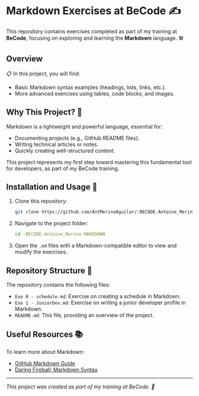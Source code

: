 # Markdown Exercises at BeCode ✍️

This repository contains exercises completed as part of my training at **BeCode**, focusing on exploring and learning the **Markdown** language. 🛠️

## Overview

📋 In this project, you will find:
- Basic Markdown syntax examples (headings, lists, links, etc.).
- More advanced exercises using tables, code blocks, and images.

## Why This Project? 🤔

Markdown is a lightweight and powerful language, essential for:
- Documenting projects (e.g., GitHub README files).
- Writing technical articles or notes.
- Quickly creating well-structured content.

This project represents my first step toward mastering this fundamental tool for developers, as part of my BeCode training.

## Installation and Usage 🚀

1. Clone this repository:
   ```bash
   git clone https://github.com/AntMerinoAguilar/-BECODE-Antoine_Merino-MARKDOWN.git
   ```

2. Navigate to the project folder:
   ```bash
   cd -BECODE-Antoine_Merino-MARKDOWN
   ```

3. Open the `.md` files with a Markdown-compatible editor to view and modify the exercises.

## Repository Structure 📂

The repository contains the following files:
- `Exo 0 - schedule.md`: Exercise on creating a schedule in Markdown.
- `Exo 1 - JuniorDev.md`: Exercise on writing a junior developer profile in Markdown.
- `README.md`: This file, providing an overview of the project.

## Useful Resources 📚

To learn more about Markdown:
- [GitHub Markdown Guide](https://docs.github.com/fr/get-started/writing-on-github/getting-started-with-writing-and-formatting-on-github/basic-writing-and-formatting-syntax)
- [Daring Fireball: Markdown Syntax](https://daringfireball.net/projects/markdown/syntax)

---

*This project was created as part of my training at BeCode. 🚀*
